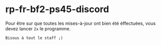 # rp-fr-bf2-ps45-discord

Pour être sur que toutes les mises-à-jour ont bien été éffectuées, vous devez lancer ``2x`` le programme.

``Bisous à tout le staff ;)``
